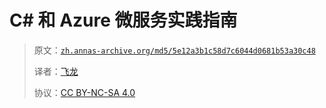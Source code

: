 # C# 和 Azure 微服务实践指南

> 原文：[`zh.annas-archive.org/md5/5e12a3b1c58d7c6044d0681b53a30c48`](https://zh.annas-archive.org/md5/5e12a3b1c58d7c6044d0681b53a30c48)
> 
> 译者：[飞龙](https://github.com/wizardforcel)
> 
> 协议：[CC BY-NC-SA 4.0](http://creativecommons.org/licenses/by-nc-sa/4.0/)